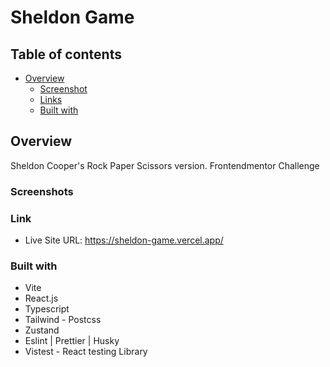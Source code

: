 # Sheldon Game

## Table of contents

- [Overview](#overview)
  - [Screenshot](#screenshot)
  - [Links](#links)
  - [Built with](#built-with)

## Overview

Sheldon Cooper's Rock Paper Scissors version. Frontendmentor Challenge

### Screenshots


### Link

- Live Site URL: https://sheldon-game.vercel.app/

### Built with

- Vite
- React.js
- Typescript
- Tailwind - Postcss
- Zustand 
- Eslint | Prettier | Husky 
- Vistest - React testing Library


